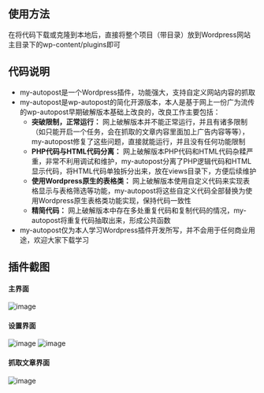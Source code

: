 ## 使用方法
在将代码下载或克隆到本地后，直接将整个项目（带目录）放到Wordpress网站主目录下的wp-content/plugins即可

## 代码说明
- my-autopost是一个Wordpress插件，功能强大，支持自定义网站内容的抓取
- my-autopost是wp-autopost的简化开源版本，本人是基于网上一份广为流传的wp-autopost早期破解版本基础上改良的，改良工作主要包括：
  - **突破限制，正常运行：** 网上破解版本并不能正常运行，并且有诸多限制（如只能开启一个任务，会在抓取的文章内容里面加上广告内容等等），my-autopost修复了这些问题，直接就能运行，并且没有任何功能限制
  - **PHP代码与HTML代码分离：** 网上破解版本PHP代码和HTML代码杂糅严重，非常不利用调试和维护，my-autopost分离了PHP逻辑代码和HTML显示代码，将HTML代码单独拆分出来，放在views目录下，方便后续维护
  - **使用Wordpress原生的表格类：** 网上破解版本使用自定义代码来实现表格显示与表格筛选等功能，my-autopost将这些自定义代码全部替换为使用Wordpress原生表格类功能实现，保持代码一致性
  - **精简代码：** 网上破解版本中存在多处重复代码和复制代码的情况，my-autopost将重复代码抽取出来，形成公共函数
- my-autopost仅为本人学习Wordpress插件开发所写，并不会用于任何商业用途，欢迎大家下载学习


## 插件截图
#### 主界面
![image](https://github.com/hardbrave/my-autopost/raw/master/snapshot/my-autopost.png)

#### 设置界面
![image](https://github.com/hardbrave/my-autopost/raw/master/snapshot/my-autopost-setting-1.png)
![image](https://github.com/hardbrave/my-autopost/raw/master/snapshot/my-autopost-setting-2.png)

#### 抓取文章界面
![image](https://github.com/hardbrave/my-autopost/raw/master/snapshot/my-autopost-article.png)
